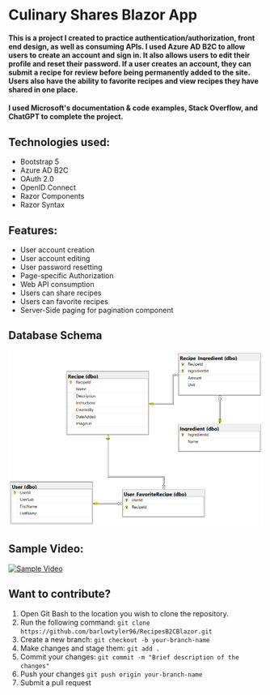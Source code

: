# Culinary Shares Blazor App

#### This is a project I created to practice authentication/authorization, front end design, as well as consuming APIs. I used Azure AD B2C to allow users to create an account and sign in. It also allows users to edit their profile and reset their password. If a user creates an account, they can submit a recipe for review before being permanently added to the site. Users also have the ability to favorite recipes and view recipes they have shared in one place.

#### I used Microsoft's documentation & code examples, Stack Overflow, and ChatGPT to complete the project.

## Technologies used: 
* Bootstrap 5
* Azure AD B2C
* OAuth 2.0
* OpenID Connect
* Razor Components
* Razor Syntax

## Features: 
* User account creation
* User account editing
* User password resetting
* Page-specific Authorization
* Web API consumption
* Users can share recipes
* Users can favorite recipes
* Server-Side paging for pagination component


## Database Schema
![](ReadMeImages/culinaryshares-entity-relationship.PNG)

## Sample Video: 
[![Sample Video](https://img.youtube.com/vi/_8VXPkA6Rto/0.jpg)](https://www.youtube.com/watch?v=_8VXPkA6Rto)

## Want to contribute?
1. Open Git Bash to the location you wish to clone the repository.
2. Run the following command:
   ```git clone https://github.com/barlowtyler96/RecipesB2CBlazor.git```
4. Create a new branch:
   ```git checkout -b your-branch-name```
6. Make changes and stage them:
   ```git add .```
7. Commit your changes:
   ```git commit -m "Brief description of the changes"```
8. Push your changes
   ```git push origin your-branch-name```
9. Submit a pull request













